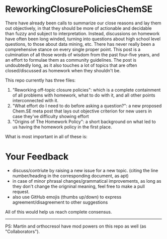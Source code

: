 # ReworkingClosurePoliciesChemSE

There have already been calls to summarize our close reasons and lay them out objectively, in that they should be more of actionable and decidable than fuzzy and subject to interpretation. Instead,  discussions on homework have often been long winded, turning into questions about high school level questions, to those about data mining, etc. There has never really been a comprehensive stance on every single proper point. This post is a culmination of all those words of wisdom from the past four-five years, and an effort to formulae them as community guidelines. The post is undoubtedly long, as it also touches a lot of topics that are often closed/discussed as homework when they shouldn't be.

This repo currently has three files:

1. "Reworking off-topic closure policies": which is a complete containment of all problems with homework, what to do with it, and all other points interconnected with it.
2. "What effort do I need to do before asking a question?": a new proposed Chem.SE meta post that lays out objective criterion for new users in case they've difficulty showing effort
3. "Origins of The Homework Policy": a short background on what led to us having the homework policy in the first place.

What is most important in all of these is:

# **Your Feedback**

- discuss/contriute by raising a new issue for a new topic. (citing the line number/heading in the corresponding document, as apt)
- in case of minor phrasal changes/grammatical improvements, as long as they don't change the origninal meaning, feel free to make a pull request.
- also use GitHub emojis (thumbs up/down) to express agreement/disagreement to other suggestions

All of this would help us reach complete consensus.

---

PS: Martin and orthocresol have mod powers on this repo as well (as "Collaborators").
